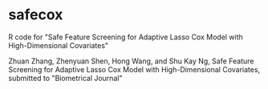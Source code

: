# safecox

R code for "Safe Feature Screening for Adaptive Lasso Cox Model with High-Dimensional Covariates"



Zhuan Zhang, Zhenyuan Shen, Hong Wang, and Shu Kay Ng, Safe Feature Screening for Adaptive Lasso Cox Model with High-Dimensional Covariates, submitted to "Biometrical Journal"
